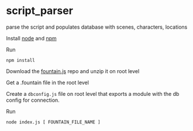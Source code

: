 # script_parser
parse the script and populates database with scenes, characters, locations

Install [node](https://nodejs.org/en/) and [npm]( https://www.npmjs.com/get-npm)


Run
```
npm install
```

Download the [fountain.js](https://github.com/pushchris/fountain) repo and unzip it on root level

Get a .fountain file in the root level

Create a ```dbconfig.js``` file on root level that exports a module with the db config for connection.

Run
```
node index.js [ FOUNTAIN_FILE_NAME ]
```
